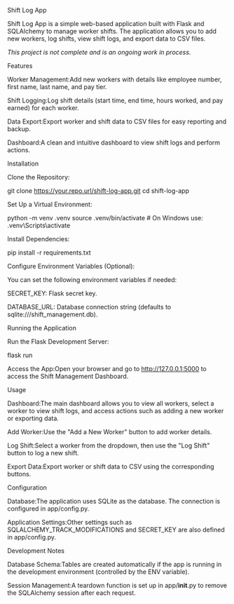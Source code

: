 Shift Log App

Shift Log App is a simple web-based application built with Flask and SQLAlchemy to manage worker shifts. The application allows you to add new workers, log shifts, view shift logs, and export data to CSV files.

*This project is not complete and is an ongoing work in process.*

Features

Worker Management:Add new workers with details like employee number, first name, last name, and pay tier.

Shift Logging:Log shift details (start time, end time, hours worked, and pay earned) for each worker.

Data Export:Export worker and shift data to CSV files for easy reporting and backup.

Dashboard:A clean and intuitive dashboard to view shift logs and perform actions.

Installation

Clone the Repository:

git clone https://your.repo.url/shift-log-app.git
cd shift-log-app

Set Up a Virtual Environment:

python -m venv .venv
source .venv/bin/activate  # On Windows use: .venv\Scripts\activate

Install Dependencies:

pip install -r requirements.txt

Configure Environment Variables (Optional):

You can set the following environment variables if needed:

SECRET_KEY: Flask secret key.

DATABASE_URL: Database connection string (defaults to sqlite:///shift_management.db).

Running the Application

Run the Flask Development Server:

flask run

Access the App:Open your browser and go to http://127.0.0.1:5000 to access the Shift Management Dashboard.

Usage

Dashboard:The main dashboard allows you to view all workers, select a worker to view shift logs, and access actions such as adding a new worker or exporting data.

Add Worker:Use the "Add a New Worker" button to add worker details.

Log Shift:Select a worker from the dropdown, then use the "Log Shift" button to log a new shift.

Export Data:Export worker or shift data to CSV using the corresponding buttons.

Configuration

Database:The application uses SQLite as the database. The connection is configured in app/config.py.

Application Settings:Other settings such as SQLALCHEMY_TRACK_MODIFICATIONS and SECRET_KEY are also defined in app/config.py.

Development Notes

Database Schema:Tables are created automatically if the app is running in the development environment (controlled by the ENV variable).

Session Management:A teardown function is set up in app/__init__.py to remove the SQLAlchemy session after each request.
